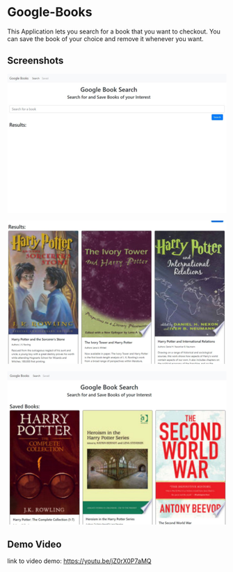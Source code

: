 # Google-Books

This Application lets you search for a book that you want to checkout. You can save the book of your choice and remove it whenever you want. 

## Screenshots

![](image/searchpage.JPG)

![](image/bookResult.JPG)

![](image/saved.JPG)

## Demo Video

link to video demo: https://youtu.be/jZ0rX0P7aMQ
